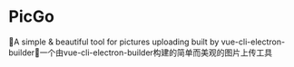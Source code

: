 # PicGo
🚀A simple &amp; beautiful tool for pictures uploading built by vue-cli-electron-builder🚀一个由vue-cli-electron-builder构建的简单而美观的图片上传工具
